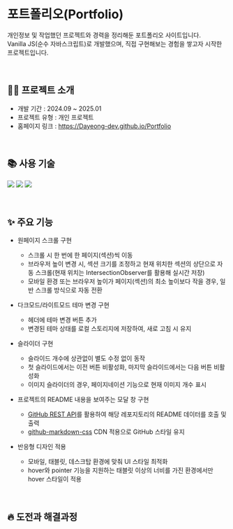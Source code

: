 # 포트폴리오(Portfolio)
개인정보 및 작업했던 프로젝트와 경력을 정리해둔 포트폴리오 사이트입니다. <br/>
Vanilla JS(순수 자바스크립트)로 개발했으며, 직접 구현해보는 경험을 쌓고자 시작한 프로젝트입니다.

<br/>

## 🙋‍♀️ 프로젝트 소개
- 개발 기간 : 2024.09 ~ 2025.01
- 프로젝트 유형 : 개인 프로젝트
- 홈페이지 링크 : <https://Dayeong-dev.github.io/Portfolio>

<br/>

## 📚 사용 기술
<img src="https://img.shields.io/badge/JavaScript-F7DF1E?style=for-the-badge&logo=javascript&logoColor=black"> <img src="https://img.shields.io/badge/HTML5-E34F26?style=for-the-badge&logo=html5&logoColor=white"> <img src="https://img.shields.io/badge/CSS-1572B6?style=for-the-badge&logo=css3&logoColor=white">

<br/>

## ✨ 주요 기능
- 원페이지 스크롤 구현
  * 스크롤 시 한 번에 한 페이지(섹션)씩 이동
  * 브라우저 높이 변경 시, 섹션 크기를 조정하고 현재 위치한 섹션의 상단으로 자동 스크롤(현재 위치는 IntersectionObserver를 활용해 실시간 저장)
  * 모바일 환경 또는 브라우저 높이가 페이지(섹션)의 최소 높이보다 작을 경우, 일반 스크롤 방식으로 자동 전환

- 다크모드/라이트모드 테마 변경 구현
  * 헤더에 테마 변경 버튼 추가
  * 변경된 테마 상태를 로컬 스토리지에 저장하여, 새로 고침 시 유지

- 슬라이더 구현
  * 슬라이드 개수에 상관없이 별도 수정 없이 동작
  * 첫 슬라이드에서는 이전 버튼 비활성화, 마지막 슬라이드에서는 다음 버튼 비활성화
  * 이미지 슬라이더의 경우, 페이지네이션 기능으로 현재 이미지 개수 표시

- 프로젝트의 README 내용을 보여주는 모달 창 구현
  * [GitHub REST API](https://docs.github.com/ko/rest?apiVersion=2022-11-28)를 활용하여 해당 레포지토리의 README 데이터를 호출 및 출력
  * [github-markdown-css](https://github.com/sindresorhus/github-markdown-css) CDN 적용으로 GitHub 스타일 유지

- 반응형 디자인 적용
  * 모바일, 태블릿, 데스크탑 환경에 맞춰 UI 스타일 최적화
  * hover와 pointer 기능을 지원하는 태블릿 이상의 너비를 가진 환경에서만 hover 스타일이 적용
 
<br/>

## 🔥 도전과 해결과정


<br/>
